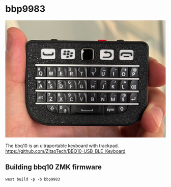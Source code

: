# bbp9983

![bbq10](https://github.com/ZitaoTech/BBQ10-USB_BLE_Keyboard/blob/main/Pics/Q10_1.png)

The bbq10 is an ultraportable keyboard with trackpad. https://github.com/ZitaoTech/BBQ10-USB_BLE_Keyboard

## Building bbq10 ZMK firmware

```
west build -p -b bbp9983
```

